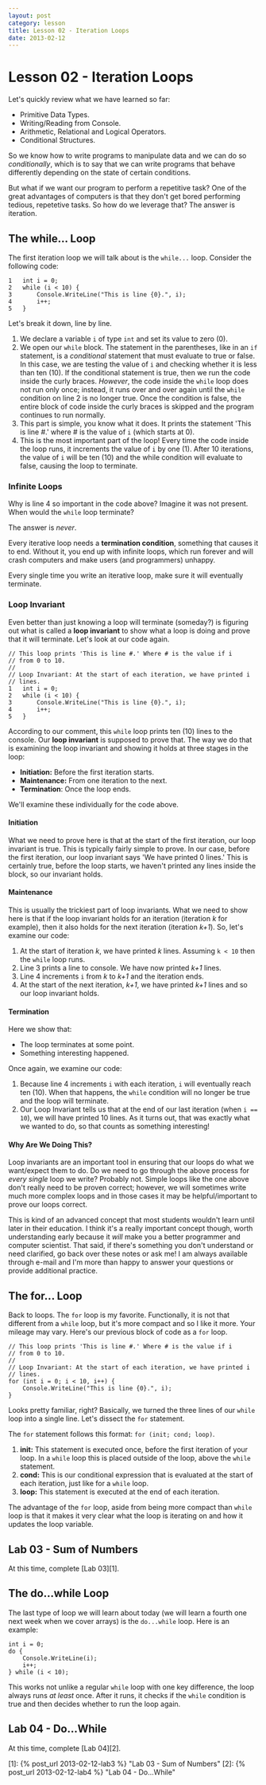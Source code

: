 ```yaml
---
layout: post
category: lesson
title: Lesson 02 - Iteration Loops
date: 2013-02-12
---
```

# Lesson 02 - Iteration Loops

Let's quickly review what we have learned so far:

- Primitive Data Types.
- Writing/Reading from Console.
- Arithmetic, Relational and Logical Operators.
- Conditional Structures.

So we know how to write programs to manipulate data and we can do so *conditionally*, which is to 
say that we can write programs that behave differently depending on the state of certain conditions. 

But what if we want our program to perform a repetitive task? One of the great advantages of 
computers is that they don't get bored performing tedious, repetetive tasks. So how do we leverage 
that? The answer is iteration.

## The while... Loop

The first iteration loop we will talk about is the `while...` loop. Consider the following code: 

    1   int i = 0;
    2   while (i < 10) {
    3       Console.WriteLine("This is line {0}.", i);
    4       i++;
    5   }

Let's break it down, line by line.

1. We declare a variable `i` of type `int` and set its value to zero (0).
2. We open our `while` block. The statement in the parentheses, like in an `if` statement, is a 
*conditional* statement that must evaluate to true or false. In this case, we are testing the value 
of `i` and checking whether it is less than ten (10). If the conditional statement is true, then we 
run the code inside the curly braces. *However*, the code inside the `while` loop does not run only 
once; instead, it runs over and over again until the `while` condition on line 2 is no longer true. 
Once the condition is false, the entire block of code inside the curly braces is skipped and the 
program continues to run normally.
3. This part is simple, you know what it does. It prints the statement 'This is line #.' where # is 
the value of `i` (which starts at 0).
4. This is the most important part of the loop! Every time the code inside the loop runs, it 
increments the value of `i` by one (1). After 10 iterations, the value of `i` will be ten (10) and 
the while condition will evaluate to false, causing the loop to terminate.

### Infinite Loops

Why is line 4 so important in the code above? Imagine it was not present. When would the `while` 
loop terminate?

The answer is *never*. 

Every iterative loop needs a **termination condition**, something that causes it to end. Without it, 
you end up with infinite loops, which run forever and will crash computers and make users (and 
programmers) unhappy. 

Every single time you write an iterative loop, make sure it will eventually terminate. 

### Loop Invariant

Even better than just knowing a loop will terminate (someday?) is figuring out what is called a **loop 
invariant** to show what a loop is doing and prove that it will terminate. Let's look at our code 
again.

    // This loop prints 'This is line #.' Where # is the value if i
    // from 0 to 10.
    //
    // Loop Invariant: At the start of each iteration, we have printed i
    // lines.
    1   int i = 0;
    2   while (i < 10) {
    3       Console.WriteLine("This is line {0}.", i);
    4       i++;
    5   }

According to our comment, this `while` loop prints ten (10) lines to the console. Our 
**loop invariant** is supposed to prove that. The way we do that is examining the loop invariant and 
showing it holds at three stages in the loop:

- **Initiation:** Before the first iteration starts.
- **Maintenance:** From one iteration to the next.
- **Termination**: Once the loop ends.

We'll examine these individually for the code above.

#### Initiation

What we need to prove here is that at the start of the first iteration, our loop invariant is true. 
This is typically fairly simple to prove. In our case, before the first iteration, our loop 
invariant says 'We have printed 0 lines.' This is certainly true, before the loop starts, we haven't 
printed any lines inside the block, so our invariant holds.

#### Maintenance

This is usually the trickiest part of loop invariants. What we need to show here is that if the 
loop invariant holds for an iteration (iteration *k* for example), then it also holds for the next 
iteration (iteration *k+1*). So, let's examine our code:

1. At the start of iteration *k*, we have printed *k* lines. Assuming `k < 10` then the `while` loop 
runs.
2. Line 3 prints a line to console. We have now printed *k+1* lines.
3. Line 4 increments `i` from *k* to *k+1* and the iteration ends.
4. At the start of the next iteration, *k+1*, we have printed *k+1* lines and so our loop invariant 
holds.

#### Termination

Here we show that:

- The loop terminates at some point.
- Something interesting happened.

Once again, we examine our code:

1. Because line 4 increments `i` with each iteration, `i` will eventually reach ten (10). When that 
happens, the `while` condition will no longer be true and the loop will terminate.
2. Our Loop Invariant tells us that at the end of our last iteration (when `i == 10`), we will have 
printed 10 lines. As it turns out, that was exactly what we wanted to do, so that counts as 
something interesting!

#### Why Are We Doing This?

Loop invariants are an important tool in ensuring that our loops do what we want/expect them to do. 
Do we need to go through the above process for *every single* loop we write? Probably not. Simple 
loops like the one above don't really need to be proven correct; however, we will sometimes write 
much more complex loops and in those cases it may be helpful/important to prove our loops correct.

This is kind of an advanced concept that most students wouldn't learn until later in their 
education. I think it's a really important concept though, worth understanding early because it *will*
make you a better programmer and computer scientist. That said, if there's something you don't 
understand or need clarified, go back over these notes or ask me! I am always available through e-mail 
and I'm more than happy to answer your questions or provide additional practice.

## The for... Loop

Back to loops. The `for` loop is my favorite. Functionally, it is not that different from a `while` 
loop, but it's more compact and so I like it more. Your mileage may vary. Here's our previous block 
of code as a `for` loop.

    // This loop prints 'This is line #.' Where # is the value if i
    // from 0 to 10.
    //
    // Loop Invariant: At the start of each iteration, we have printed i
    // lines.
    for (int i = 0; i < 10, i++) {
        Console.WriteLine("This is line {0}.", i);
    }

Looks pretty familiar, right? Basically, we turned the three lines of our `while` loop into a single 
line. Let's dissect the `for` statement.

The `for` statement follows this format: `for (init; cond; loop)`.

1. **init:** This statement is executed once, before the first iteration of your loop. In a `while` 
loop this is placed outside of the loop, above the `while` statement.
2. **cond:** This is our conditional expression that is evaluated at the start of each iteration, 
just like for a `while` loop.
3. **loop:** This statement is executed at the end of each iteration.

The advantage of the `for` loop, aside from being more compact than `while` loop is that it makes it 
very clear what the loop is iterating on and how it updates the loop variable.

## Lab 03 - Sum of Numbers

At this time, complete [Lab 03][1].

## The do...while Loop

The last type of loop we will learn about today (we will learn a fourth one next week when we cover 
arrays) is the `do...while` loop. Here is an example:

    int i = 0;
    do {
        Console.WriteLine(i);
        i++;
    } while (i < 10);

This works not unlike a regular `while` loop with one key difference, the loop always runs _at least_ 
once. After it runs, it checks if the `while` condition is true and then decides whether to run the 
loop again. 

## Lab 04 - Do...While

At this time, complete [Lab 04][2].

[1]: {% post_url 2013-02-12-lab3 %} "Lab 03 - Sum of Numbers"
[2]: {% post_url 2013-02-12-lab4 %} "Lab 04 - Do...While"


